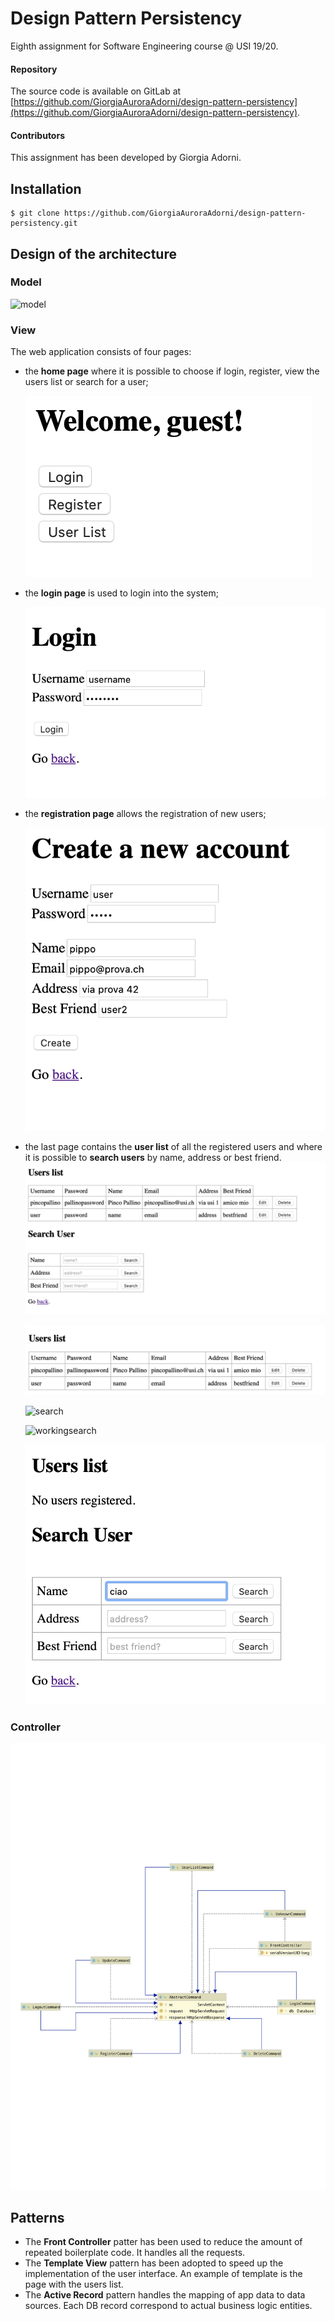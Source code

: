 # Design Pattern Persistency
Eighth assignment for Software Engineering course @ USI 19/20.

#### Repository

The source code is available on GitLab at
[https://github.com/GiorgiaAuroraAdorni/design-pattern-persistency](https://github.com/GiorgiaAuroraAdorni/design-pattern-persistency).

#### Contributors

This assignment has been developed by Giorgia Adorni.

## Installation

```
$ git clone https://github.com/GiorgiaAuroraAdorni/design-pattern-persistency.git
```

## Design of the architecture

### Model

![model](/Users/giorgia/design-pattern-persistency/img/model.png )

### View

The web application consists of four pages:

- the **home page** where it is possible to choose if login, register, view the users list or search for a user;

  ![home](/img/home.png)

- the **login page** is used to login into the system;

  ![login](/img/login.png)

- the **registration page** allows the registration of new users;

  ![registration](/img/registration.png)

- the last page contains the **user list** of all the registered users and where it is possible to **search users** by name, address or best friend.
  ![view](/img/view.png)

  ![userlist](/img/userlist.png)

  ![search](//img/search.png)

  ![workingsearch](//img/workingsearch.png)

  ![errorsearch](/img/errorsearch.png)

### Controller

![controller](/img/controller.png)

## Patterns

- The **Front Controller** patter has been used to reduce the amount of repeated boilerplate code. It handles all the requests.
- The **Template View** pattern has been adopted to speed up the implementation of the user interface. An example of template is the page with the users list.
- The **Active Record** pattern handles the mapping of app data to data sources. Each DB record correspond to actual business logic entities.
